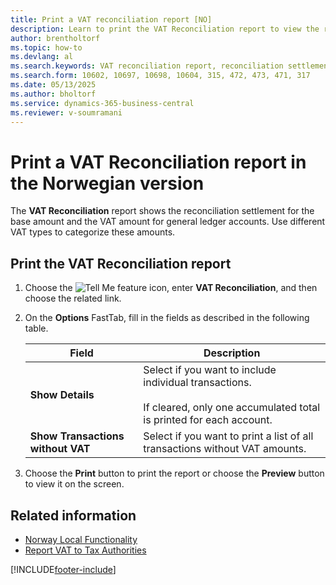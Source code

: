 ```yaml
---
title: Print a VAT reconciliation report [NO]
description: Learn to print the VAT Reconciliation report to view the reconciliation settlement for base and VAT amounts in general ledger accounts.
author: brentholtorf
ms.topic: how-to
ms.devlang: al
ms.search.keywords: VAT reconciliation report, reconciliation settlement, Norwegian version
ms.search.form: 10602, 10697, 10698, 10604, 315, 472, 473, 471, 317
ms.date: 05/13/2025
ms.author: bholtorf
ms.service: dynamics-365-business-central
ms.reviewer: v-soumramani
---
```


# Print a VAT Reconciliation report in the Norwegian version

The **VAT Reconciliation** report shows the reconciliation settlement for the base amount and the VAT amount for general ledger accounts. Use different VAT types to categorize these amounts.  

## Print the VAT Reconciliation report  

1. Choose the ![Tell Me feature](../../media/ui-search/search_small.png "Tell me what you want to do") icon, enter **VAT Reconciliation**, and then choose the related link.  
1. On the **Options** FastTab, fill in the fields as described in the following table.  

    |Field|Description|  
    |---------------------------------|---------------------------------------|  
    |**Show Details**|Select if you want to include individual transactions.<br><br/> If cleared, only one accumulated total is printed for each account.|  
    |**Show Transactions without VAT**|Select if you want to print a list of all transactions without VAT amounts.|  

1. Choose the **Print** button to print the report or choose the **Preview** button to view it on the screen.  

## Related information

- [Norway Local Functionality](norway-local-functionality.md)   
- [Report VAT to Tax Authorities](../../finance-how-report-vat.md)

[!INCLUDE[footer-include](../../includes/footer-banner.md)]
